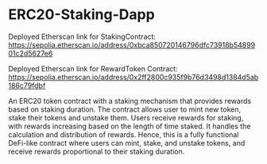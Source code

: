 # ERC20-Staking-Dapp
Deployed Etherscan link for StakingContract: https://sepolia.etherscan.io/address/0xbca850720146796dfc73918b5489901c2d5627e6

Deployed Etherscan link for RewardToken Contract: https://sepolia.etherscan.io/address/0x2ff2800c935f9b76d3498d1384d5ab186c79fdbf

An ERC20 token contract with a staking mechanism that provides rewards based on staking duration. The contract allows user to mint new token, stake their tokens and
unstake them. Users receive rewards for staking, with rewards increasing based on the length of time staked. It handles the calculation and distribution of rewards.
Hence, this is a fully functional DeFi-like contract where users can mint, stake, and unstake tokens, and receive rewards proportional to their staking duration.
